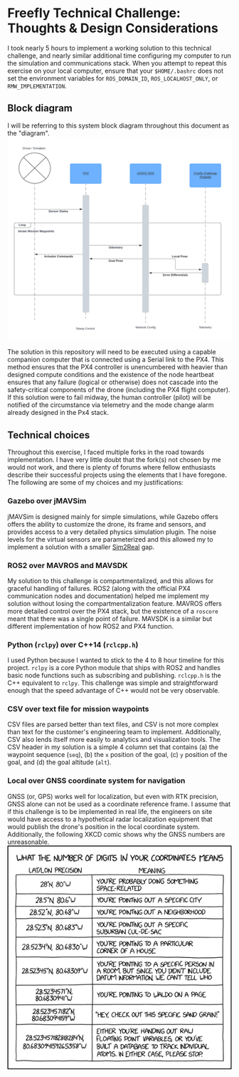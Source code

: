 # Freefly Technical Challenge: Thoughts & Design Considerations

I took nearly 5 hours to implement a working solution to this technical challenge, and nearly similar additional time configuring my computer to run the simulation and communications stack. When you attempt to repeat this exercise on your local computer, ensure that your `$HOME/.bashrc` does not set the environment variables for `ROS_DOMAIN_ID`, `ROS_LOCALHOST_ONLY`, or `RMW_IMPLEMENTATION`.

## Block diagram
I will be referring to this system block diagram throughout this document as the "diagram".
![](/docs/system_block_diagram.png)

The solution in this repository will need to be executed using a capable companion computer that is connected using a Serial link to the PX4. This method ensures that the PX4 controller is unencumbered with heavier than designed compute conditions and the existence of the node heartbeat ensures that any failure (logical or otherwise) does not cascade into the safety-critical components of the drone (including the PX4 flight computer). If this solution were to fail midway, the human controller (pilot) will be notified of the circumstance via telemetry and the mode change alarm already designed in the Px4 stack.

## Technical choices
Throughout this exercise, I faced multiple forks in the road towards implementation. I have very little doubt that the fork(s) not chosen by me would not work, and there is plenty of forums where fellow enthusiasts describe their successful projects using the elements that I have foregone. The following are some of my choices and my justifications: 

### Gazebo over jMAVSim
jMAVSim is designed mainly for simple simulations, while Gazebo offers offers the ability to customize the drone, its frame and sensors, and provides access to a very detailed physics simulation plugin. The noise levels for the virtual sensors are parameterized and this allowed my to implement a solution with a smaller [Sim2Real](https://medium.com/@sim30217/sim2real-fa835321342a) gap.

### ROS2 over MAVROS and MAVSDK
My solution to this challenge is compartmentalized, and this allows for graceful handling of failures. ROS2 (along with the official PX4 communication nodes and documentation) helped me implement my solution without losing the compartmentalization feature. MAVROS offers more detailed control over the PX4 stack, but the existence of a `roscore` meant that there was a single point of failure. MAVSDK is a similar but different implementation of how ROS2 and PX4 function.

### Python (`rclpy`) over C++14 (`rclcpp.h`)
I used Python because I wanted to stick to the 4 to 8 hour timeline for this project. `rclpy` is a core Python module that ships with ROS2 and handles basic node functions such as subscribing and publishing. `rclcpp.h` is the C++ equivalent to `rclpy`. This challenge was simple and straightforward enough that the speed advantage of C++ would not be very observable.

### CSV over text file for mission waypoints
CSV files are parsed better than text files, and CSV is not more complex than text for the customer's engineering team to implement. Additionally, CSV also lends itself more easily to analytics and visualization tools. The CSV header in my solution is a simple 4 column set that contains (a) the waypoint sequence (`seq`), (b) the `x` position of the goal, (c) `y` position of the goal, and (d) the goal altitude (`alt`).

### Local over GNSS coordinate system for navigation
GNSS (or, GPS) works well for localization, but even with RTK precision, GNSS alone can not be used as a coordinate reference frame. I assume that if this challenge is to be implemented in real life, the engineers on site would have access to a hypothetical radar localization equipment that would publish the drone's position in the local coordinate system. Additionally, the following XKCD comic shows why the GNSS numbers are unreasonable.
![](/docs/coordinate_precision.png)